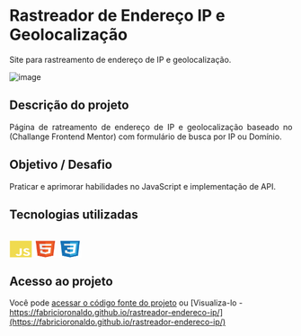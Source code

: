 # Rastreador de Endereço IP e Geolocalização

Site para rastreamento de endereço de IP e geolocalização. 

![image](https://user-images.githubusercontent.com/53456439/208331577-e9647cb9-e5bf-444b-b772-ce627b3ee6a0.png)

## Descrição do projeto

<p align="justify">Página de ratreamento de endereço de IP e geolocalização baseado no (Challange Frontend Mentor) com formulário de busca por IP ou Domínio.</p>

## Objetivo / Desafio

<p align="justify">Praticar e aprimorar habilidades no JavaScript e implementação de API.</p>

## Tecnologias utilizadas

<div style="display: inline_block"><br>
  <img align="center" alt="Js" height="30" width="40" src="https://raw.githubusercontent.com/devicons/devicon/master/icons/javascript/javascript-plain.svg">
  <!--<img align="center" alt="Ts" height="30" width="40" src="https://raw.githubusercontent.com/devicons/devicon/master/icons/typescript/typescript-plain.svg">
  <img align="center" alt="React" height="30" width="40" src="https://raw.githubusercontent.com/devicons/devicon/master/icons/react/react-original.svg">-->
  <img align="center" alt="HTML" height="30" width="40" src="https://raw.githubusercontent.com/devicons/devicon/master/icons/html5/html5-original.svg">
  <img align="center" alt="CSS" height="30" width="40" src="https://raw.githubusercontent.com/devicons/devicon/master/icons/css3/css3-original.svg">
</div>

## Acesso ao projeto

Você pode [acessar o código fonte do projeto](https://github.com/fabricioronaldo/rastreador-endereco-ip) ou [Visualiza-lo - https://fabricioronaldo.github.io/rastreador-endereco-ip/](https://fabricioronaldo.github.io/rastreador-endereco-ip/) 
